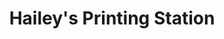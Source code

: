 ---
title: "Hailey's Printing Station"
url: /san-carlos-city/haileys-printing-station/
shop: shop
---
